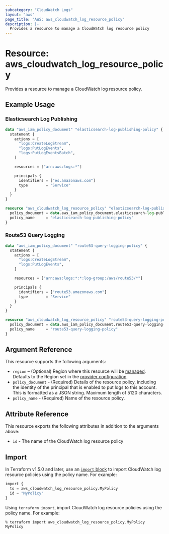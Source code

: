 ```yaml
---
subcategory: "CloudWatch Logs"
layout: "aws"
page_title: "AWS: aws_cloudwatch_log_resource_policy"
description: |-
  Provides a resource to manage a CloudWatch log resource policy
---
```


# Resource: aws_cloudwatch_log_resource_policy

Provides a resource to manage a CloudWatch log resource policy.

## Example Usage

### Elasticsearch Log Publishing

```terraform
data "aws_iam_policy_document" "elasticsearch-log-publishing-policy" {
  statement {
    actions = [
      "logs:CreateLogStream",
      "logs:PutLogEvents",
      "logs:PutLogEventsBatch",
    ]

    resources = ["arn:aws:logs:*"]

    principals {
      identifiers = ["es.amazonaws.com"]
      type        = "Service"
    }
  }
}

resource "aws_cloudwatch_log_resource_policy" "elasticsearch-log-publishing-policy" {
  policy_document = data.aws_iam_policy_document.elasticsearch-log-publishing-policy.json
  policy_name     = "elasticsearch-log-publishing-policy"
}
```

### Route53 Query Logging

```terraform
data "aws_iam_policy_document" "route53-query-logging-policy" {
  statement {
    actions = [
      "logs:CreateLogStream",
      "logs:PutLogEvents",
    ]

    resources = ["arn:aws:logs:*:*:log-group:/aws/route53/*"]

    principals {
      identifiers = ["route53.amazonaws.com"]
      type        = "Service"
    }
  }
}

resource "aws_cloudwatch_log_resource_policy" "route53-query-logging-policy" {
  policy_document = data.aws_iam_policy_document.route53-query-logging-policy.json
  policy_name     = "route53-query-logging-policy"
}
```

## Argument Reference

This resource supports the following arguments:

* `region` – (Optional) Region where this resource will be [managed](https://docs.aws.amazon.com/general/latest/gr/rande.html#regional-endpoints). Defaults to the Region set in the [provider configuration](https://registry.terraform.io/providers/hashicorp/aws/latest/docs#aws-configuration-reference).
* `policy_document` - (Required) Details of the resource policy, including the identity of the principal that is enabled to put logs to this account. This is formatted as a JSON string. Maximum length of 5120 characters.
* `policy_name` - (Required) Name of the resource policy.

## Attribute Reference

This resource exports the following attributes in addition to the arguments above:

* `id` - The name of the CloudWatch log resource policy

## Import

In Terraform v1.5.0 and later, use an [`import` block](https://developer.hashicorp.com/terraform/language/import) to import CloudWatch log resource policies using the policy name. For example:

```terraform
import {
  to = aws_cloudwatch_log_resource_policy.MyPolicy
  id = "MyPolicy"
}
```

Using `terraform import`, import CloudWatch log resource policies using the policy name. For example:

```console
% terraform import aws_cloudwatch_log_resource_policy.MyPolicy MyPolicy
```
